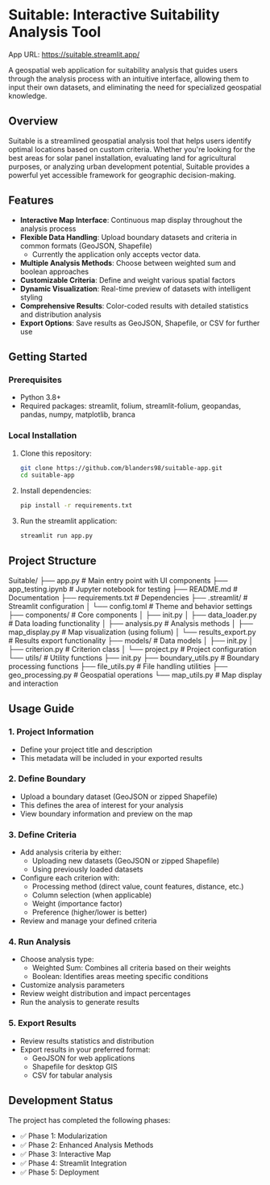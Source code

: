 # Suitable: Interactive Suitability Analysis Tool

App URL: https://suitable.streamlit.app/

A geospatial web application for suitability analysis that guides users through the analysis process with an intuitive interface, allowing them to input their own datasets, and eliminating the need for specialized geospatial knowledge.

## Overview

Suitable is a streamlined geospatial analysis tool that helps users identify optimal locations based on custom criteria. Whether you're looking for the best areas for solar panel installation, evaluating land for agricultural purposes, or analyzing urban development potential, Suitable provides a powerful yet accessible framework for geographic decision-making.

## Features

- **Interactive Map Interface**: Continuous map display throughout the analysis process
- **Flexible Data Handling**: Upload boundary datasets and criteria in common formats (GeoJSON, Shapefile)
  - Currently the application only accepts vector data. 
- **Multiple Analysis Methods**: Choose between weighted sum and boolean approaches
- **Customizable Criteria**: Define and weight various spatial factors
- **Dynamic Visualization**: Real-time preview of datasets with intelligent styling
- **Comprehensive Results**: Color-coded results with detailed statistics and distribution analysis
- **Export Options**: Save results as GeoJSON, Shapefile, or CSV for further use

## Getting Started

### Prerequisites

- Python 3.8+
- Required packages: streamlit, folium, streamlit-folium, geopandas, pandas, numpy, matplotlib, branca

### Local Installation

1. Clone this repository:
   ```bash
   git clone https://github.com/blanders98/suitable-app.git
   cd suitable-app

2. Install dependencies:
   ```bash
   pip install -r requirements.txt

3. Run the streamlit application:
    ```bash
    streamlit run app.py

## Project Structure

Suitable/
├── app.py                      # Main entry point with UI components
├── app_testing.ipynb           # Jupyter notebook for testing
├── README.md                   # Documentation
├── requirements.txt            # Dependencies
├── .streamlit/                 # Streamlit configuration
│   └── config.toml             # Theme and behavior settings
├── components/                 # Core components
│   ├── init.py
│   ├── data_loader.py          # Data loading functionality
│   ├── analysis.py             # Analysis methods
│   ├── map_display.py          # Map visualization (using folium)
│   └── results_export.py       # Results export functionality
├── models/                     # Data models
│   ├── init.py
│   ├── criterion.py            # Criterion class
│   └── project.py              # Project configuration
└── utils/                      # Utility functions
    ├── init.py
    ├── boundary_utils.py       # Boundary processing functions
    ├── file_utils.py           # File handling utilities
    ├── geo_processing.py       # Geospatial operations
    └── map_utils.py            # Map display and interaction

## Usage Guide

### 1. Project Information
- Define your project title and description
- This metadata will be included in your exported results

### 2. Define Boundary
- Upload a boundary dataset (GeoJSON or zipped Shapefile)
- This defines the area of interest for your analysis
- View boundary information and preview on the map

### 3. Define Criteria
- Add analysis criteria by either:
  - Uploading new datasets (GeoJSON or zipped Shapefile)
  - Using previously loaded datasets
- Configure each criterion with:
  - Processing method (direct value, count features, distance, etc.)
  - Column selection (when applicable)
  - Weight (importance factor)
  - Preference (higher/lower is better)
- Review and manage your defined criteria

### 4. Run Analysis
- Choose analysis type:
  - Weighted Sum: Combines all criteria based on their weights
  - Boolean: Identifies areas meeting specific conditions
- Customize analysis parameters
- Review weight distribution and impact percentages
- Run the analysis to generate results

### 5. Export Results
- Review results statistics and distribution
- Export results in your preferred format:
  - GeoJSON for web applications
  - Shapefile for desktop GIS
  - CSV for tabular analysis

## Development Status

The project has completed the following phases:
- ✅ Phase 1: Modularization
- ✅ Phase 2: Enhanced Analysis Methods
- ✅ Phase 3: Interactive Map
- ✅ Phase 4: Streamlit Integration
- ✅ Phase 5: Deployment